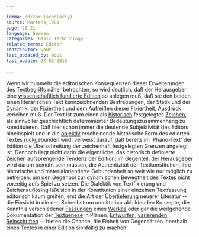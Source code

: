 ```yaml
---

lemma: editor (scholarly)
source: Martens_1989
page: 20-21 
language: German
categories: Basic Terminology
related_terms: Editor
contributor: wout
last_updated_by: wout
last_update: 27-02-2015
        
---
```


Wenn wir nunmehr die editorischen Konsequenzen dieser Erweiterungen des [Textbegriffs](text.html) näher betrachten, so wird deutlich, daß der Herausgeber eine [wissenschaftlich fundierte Edition](editionScholarly.html) so anlegen muß, daß sie den beiden einen literarischen Text kennzeichnenden Bestrebungen, der Statik und der Dynamik, der Fixiertheit und dem Aufreißen dieser Fixiertheit, Ausdruck verleihen muß. Der Text ist zum einen als [historisch](history.html) festgelegtes [Zeichen](textSign.html), als sinnvoller geschichtlich determinierter Bedeutungszusammenhang zu konstituieren. Daß hier schon immer die deutende Subjektivität des Editors hineinspielt und in die [objektiv](objectivity.html) erscheinende historische Form des edierten Textes rückgebunden wird, verweist darauf, daß bereits im 'Phäno-Text' der Edition die Überschreitung der zeichenhaft festgelegten Grenzen angelegt ist. Dennoch liegt nicht darin die eigentliche, das historisch definierte Zeichen aufsprengende Tendenz der Edition; im Gegenteil, der Herausgeber wird darum bemüht sein müssen, die Authentizität der Textkonstitution, ihre historische und materialorientierte Gebundenheit so weit wie nur möglich zu betreiben, um den Gegenpol zur dynamischen Bewegtheit des Textes nicht vorzeitig aufs Spiel zu setzen. Die Dialektik von Textfixierung und Zeichenauflösing läßt sich in der Konstitution einer einzelnen Textfassung editorisch kaum greifen, erst die Art der [Überlieferung](textualTransmission.html) neuerer Literatur -- die Einsicht in die den Schreibstrom unmittelbar abbildenden Konzepte, die Kenntnis verschiedener [Fassungen](version.html) eines [Werkes](work.html) oder gar die weitgehende Dokumentation der [Textgenese](genesis.html) in Plänen, [Entwürfen](sketch.html), [varierenden](variant.html) [Reinschriften](fairCopy.html) -- bieten die Chance, die Einheit von Gegensätzen innerhalb eines Textes in einer Edition sinnfällig zu machen.

